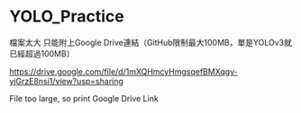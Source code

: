 # YOLO_Practice
檔案太大 只能附上Google Drive連結（GitHub限制最大100MB，單是YOLOv3就已經超過100MB）

https://drive.google.com/file/d/1mXQHmcyHmgsqefBMXqgv-yjGrzE8nsi1/view?usp=sharing

File too large, so print Google Drive Link
